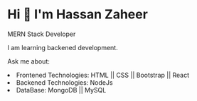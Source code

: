 <h1>Hi 👋 I'm Hassan Zaheer</h1
<h1> MERN Stack Developer </h1>

<p>I am learning backened development.</p>
<p>Ask me about:
  <li>Frontened Technologies: HTML || CSS || Bootstrap || React </li>
  <li>Backened Technologies: NodeJs </li>
  <li>DataBase: MongoDB || MySQL</li>
</p>
 
<!--
**hassanzaheer88/hassanzaheer88** is a ✨ _special_ ✨ repository because its `README.md` (this file) appears on your GitHub profile.

Here are some ideas to get you started:

- 🔭 I’m currently working on ...
- 🌱 I’m currently learning ...
- 👯 I’m looking to collaborate on ...
- 🤔 I’m looking for help with ...
- 💬 Ask me about ...
- 📫 How to reach me: ...
- 😄 Pronouns: ...
- ⚡ Fun fact: ...
-->
